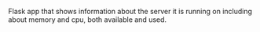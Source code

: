 Flask app that shows information about the server it is running on including about memory and cpu, both available and used.